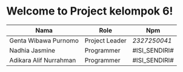 # Welcome to Project kelompok 6!

|Nama              			   |Role                      | Npm 	   	  |
|--------------------------|--------------------------|-------------|
|		Genta Wibawa Purnomo	 |      Project Leader    	|*2327250041* |
|     Nadhia Jasmine   		 |       Programmer     	  |#ISI_SENDIRI#|
|  Adikara Alif Nurrahman  |		   Programmer   	  	|#ISI_SENDIRI#|

